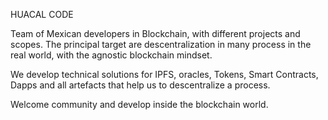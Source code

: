 HUACAL CODE

Team of Mexican developers in Blockchain, with different projects and scopes.
The principal target are descentralization in many process in the real world, with the agnostic blockchain mindset.

We develop technical solutions for IPFS, oracles, Tokens, Smart Contracts, Dapps and all artefacts that help us to descentralize a process.

Welcome community and develop inside the blockchain world.





